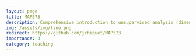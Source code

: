 ```yaml
---
layout: page
title: MAP573
description: Comprehensive introduction to unsupervised analysis (dimension reduction and clustering) 
img: /assets/img/tsne.png
redirect: https://github.com/jchiquet/MAP573
importance: 3
category: teaching
---
```

